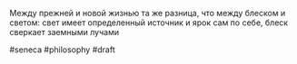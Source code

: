 Между прежней и новой жизнью та же разница, что между блеском и светом: свет имеет определенный источник и ярок сам по себе, блеск сверкает заемными лучами

#seneca #philosophy
#draft